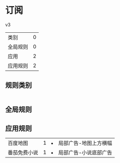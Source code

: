 # 订阅

v3

|||
| - |:-:|
|类别|0|
|全局规则|0|
|应用|2|
|应用规则|2|

## 规则类别

|||
| - |:-:|


## 全局规则



## 应用规则

||||
| - |:-:|-|
|百度地图|1|<li>局部广告-地图上方横幅|
|番茄免费小说|1|<li>局部广告-小说底部广告|
